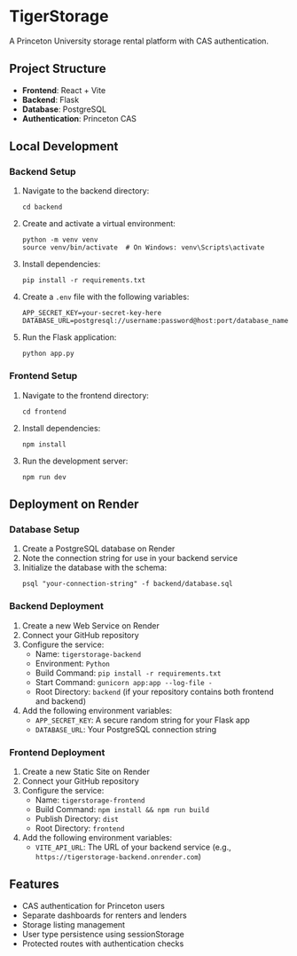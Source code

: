 # TigerStorage

A Princeton University storage rental platform with CAS authentication.

## Project Structure

- **Frontend**: React + Vite
- **Backend**: Flask
- **Database**: PostgreSQL
- **Authentication**: Princeton CAS

## Local Development

### Backend Setup

1. Navigate to the backend directory:
   ```
   cd backend
   ```

2. Create and activate a virtual environment:
   ```
   python -m venv venv
   source venv/bin/activate  # On Windows: venv\Scripts\activate
   ```

3. Install dependencies:
   ```
   pip install -r requirements.txt
   ```

4. Create a `.env` file with the following variables:
   ```
   APP_SECRET_KEY=your-secret-key-here
   DATABASE_URL=postgresql://username:password@host:port/database_name
   ```

5. Run the Flask application:
   ```
   python app.py
   ```

### Frontend Setup

1. Navigate to the frontend directory:
   ```
   cd frontend
   ```

2. Install dependencies:
   ```
   npm install
   ```

3. Run the development server:
   ```
   npm run dev
   ```

## Deployment on Render

### Database Setup

1. Create a PostgreSQL database on Render
2. Note the connection string for use in your backend service
3. Initialize the database with the schema:
   ```
   psql "your-connection-string" -f backend/database.sql
   ```

### Backend Deployment

1. Create a new Web Service on Render
2. Connect your GitHub repository
3. Configure the service:
   - Name: `tigerstorage-backend`
   - Environment: `Python`
   - Build Command: `pip install -r requirements.txt`
   - Start Command: `gunicorn app:app --log-file -`
   - Root Directory: `backend` (if your repository contains both frontend and backend)
4. Add the following environment variables:
   - `APP_SECRET_KEY`: A secure random string for your Flask app
   - `DATABASE_URL`: Your PostgreSQL connection string

### Frontend Deployment

1. Create a new Static Site on Render
2. Connect your GitHub repository
3. Configure the service:
   - Name: `tigerstorage-frontend`
   - Build Command: `npm install && npm run build`
   - Publish Directory: `dist`
   - Root Directory: `frontend`
4. Add the following environment variables:
   - `VITE_API_URL`: The URL of your backend service (e.g., `https://tigerstorage-backend.onrender.com`)

## Features

- CAS authentication for Princeton users
- Separate dashboards for renters and lenders
- Storage listing management
- User type persistence using sessionStorage
- Protected routes with authentication checks